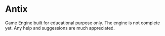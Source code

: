 # Antix
Game Engine built for educational purpose only. The engine is not complete yet.
Any help and suggessions are much appreciated.